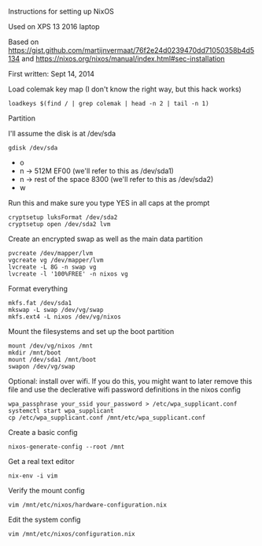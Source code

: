 Instructions for setting up NixOS

Used on XPS 13 2016 laptop

Based on https://gist.github.com/martijnvermaat/76f2e24d0239470dd71050358b4d5134
and https://nixos.org/nixos/manual/index.html#sec-installation

First written: Sept 14, 2014



Load colemak key map (I don't know the right way, but this hack works)

```
loadkeys $(find / | grep colemak | head -n 2 | tail -n 1)
```

Partition

I'll assume the disk is at /dev/sda

```
gdisk /dev/sda
```

* o
* n -> 512M EF00 (we'll refer to this as /dev/sda1)
* n -> rest of the space 8300 (we'll refer to this as /dev/sda2)
* w

Run this and make sure you type YES in all caps at the prompt
```
cryptsetup luksFormat /dev/sda2
cryptsetup open /dev/sda2 lvm
```

Create an encrypted swap as well as the main data partition
```
pvcreate /dev/mapper/lvm
vgcreate vg /dev/mapper/lvm
lvcreate -L 8G -n swap vg
lvcreate -l '100%FREE' -n nixos vg
```

Format everything
```
mkfs.fat /dev/sda1
mkswap -L swap /dev/vg/swap
mkfs.ext4 -L nixos /dev/vg/nixos
```

Mount the filesystems and set up the boot partition
```
mount /dev/vg/nixos /mnt
mkdir /mnt/boot
mount /dev/sda1 /mnt/boot
swapon /dev/vg/swap
```

Optional: install over wifi. If you do this, you might want to later remove this
file and use the declerative wifi password definitions in the nixos config
```
wpa_passphrase your_ssid your_password > /etc/wpa_supplicant.conf
systemctl start wpa_supplicant
cp /etc/wpa_supplicant.conf /mnt/etc/wpa_supplicant.conf
```

Create a basic config
```
nixos-generate-config --root /mnt
```

Get a real text editor
```
nix-env -i vim
```

Verify the mount config
```
vim /mnt/etc/nixos/hardware-configuration.nix
```

Edit the system config
```
vim /mnt/etc/nixos/configuration.nix
```
